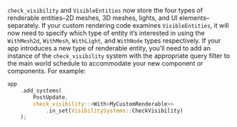 `check_visibility` and `VisibleEntities` now store the four types of renderable entities–2D meshes, 3D meshes, lights, and UI elements–separately. If your custom rendering code examines `VisibleEntities`, it will now need to specify which type of entity it’s interested in using the `WithMesh2d`, `WithMesh`, `WithLight`, and `WithNode` types respectively. If your app introduces a new type of renderable entity, you’ll need to add an instance of the `check_visibility` system with the appropriate query filter to the main world schedule to accommodate your new component or components. For example:

```rust
app
    .add_systems(
        PostUpdate,
        check_visibility::<With<MyCustomRenderable>>
            .in_set(VisibilitySystems::CheckVisibility)
    );
```

